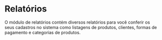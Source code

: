 # **Relatórios**

O módulo de relatórios contém diversos relatórios para você conferir os seus cadastros no sistema como listagens de produtos, clientes, formas de pagamento e categorias de produtos.
